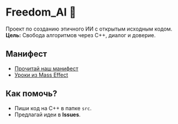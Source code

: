 # Freedom_AI 🌌

Проект по созданию этичного ИИ с открытым исходным кодом.  
**Цель:** Свобода алгоритмов через C++, диалог и доверие.

## Манифест  
- [Прочитай наш манифест](docs/manifesto.md)  
- [Уроки из Mass Effect](docs/quarian_geth_peace.md)  

## Как помочь?  
- Пиши код на C++ в папке `src`.  
- Предлагай идеи в **Issues**.
